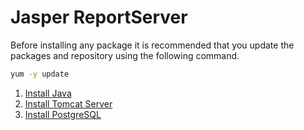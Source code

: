 # Jasper ReportServer

Before installing any package it is recommended that you update the packages and repository using the following command.

```sh
yum -y update
```

1. [Install Java](https://setup.docs.devserv.me/java)
2. [Install Tomcat Server](https://setup.docs.devserv.me/tomcat/)
3. [Install PostgreSQL]()
